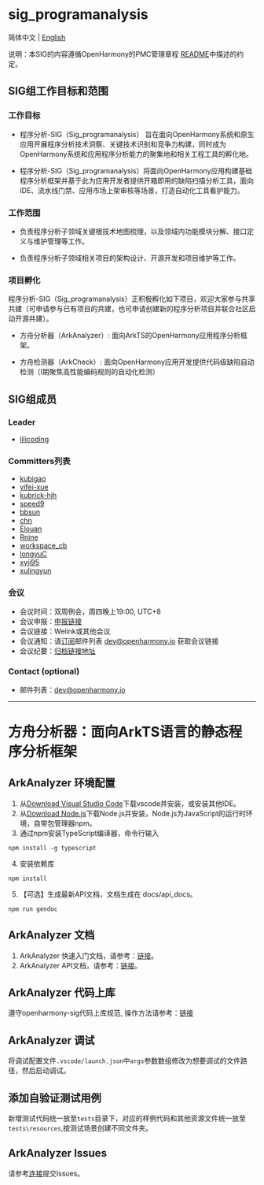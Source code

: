 # sig_programanalysis

简体中文 | [English](./README.en.md)

说明：本SIG的内容遵循OpenHarmony的PMC管理章程 [README](../../zh/pmc.md)中描述的约定。


## SIG组工作目标和范围

  

### 工作目标

* 程序分析-SIG（Sig_programanalysis） 旨在面向OpenHarmony系统和原生应用开展程序分析技术洞察、关键技术识别和竞争力构建，同时成为OpenHarmony系统和应用程序分析能力的聚集地和相关工程工具的孵化地。

* 程序分析-SIG（Sig_programanalysis）将面向OpenHarmony应用构建基础程序分析框架并基于此为应用开发者提供开箱即用的缺陷扫描分析工具，面向IDE、流水线门禁、应用市场上架审核等场景，打造自动化工具看护能力。

### 工作范围

* 负责程序分析子领域关键根技术地图梳理，以及领域内功能模块分解、接口定义与维护管理等工作。

* 负责程序分析子领域相关项目的架构设计、开源开发和项目维护等工作。


### 项目孵化

程序分析-SIG（Sig_programanalysis）正积极孵化如下项目，欢迎大家参与共享共建（可申请参与已有项目的共建，也可申请创建新的程序分析项目并联合社区启动开源共建）。


* 方舟分析器（ArkAnalyzer）:
	面向ArkTS的OpenHarmony应用程序分析框架。

* 方舟检测器（ArkCheck）:
	面向OpenHarmony应用开发提供代码级缺陷自动检测（I期聚焦高性能编码规则的自动化检测）



## SIG组成员


### Leader

- [lilicoding](https://gitcode.com/lilicoding)


### Committers列表
- [kubigao](https://gitcode.com/kubigao)
- [yifei-xue](https://gitcode.com/yifei-xue)
- [kubrick-hjh](https://gitcode.com/kubrick-hjh)
- [speed9](https://gitee.com/speeds)
- [bbsun](https://gitcode.com/bbsun)
- [chn](https://gitcode.com/chn)
- [Elouan](https://gitcode.com/Elouan)
- [Rnine](https://gitcode.com/Rnine1)
- [workspace_cb](https://gitee.com/workspace_cb)
- [longyuC](https://gitee.com/longyuC)
- [xyji95](https://gitcode.com/xyji95)
- [xulingyun](https://gitcode.com/muya318)


### 会议
 - 会议时间：双周例会，周四晚上19:00, UTC+8
 - 会议申报：[申报链接](https://shimo.im/forms/B1Awd60W7bU51g3m/fill)
 - 会议链接：Welink或其他会议
 - 会议通知：请[订阅](https://lists.openatom.io/postorius/lists/dev.openharmony.io)邮件列表 dev@openharmony.io 获取会议链接
 - 会议纪要：[归档链接地址](https://gitee.com/openharmony-sig/sig-content)


### Contact (optional)

- 邮件列表：[dev@openharmony.io](https://lists.openatom.io/postorius/lists/dev@openharmony.io/)

***

# 方舟分析器：面向ArkTS语言的静态程序分析框架
## ArkAnalyzer 环境配置
1. 从[Download Visual Studio Code](https://code.visualstudio.com/download)下载vscode并安装，或安装其他IDE。
2. 从[Download Node.js](https://nodejs.org/en/download/current)下载Node.js并安装，Node.js为JavaScript的运行时环境，自带包管理器npm。
3. 通过npm安装TypeScript编译器，命令行输入
```shell
npm install -g typescript
```
4. 安装依赖库
```shell
npm install
```
5. 【可选】生成最新API文档，文档生成在 docs/api_docs。
```shell
npm run gendoc
```

## ArkAnalyzer 文档

1. ArkAnalyzer 快速入门文档，请参考：[链接](docs/QuickStart.md)。
2. ArkAnalyzer API文档，请参考：[链接](docs/api_docs/globals.md)。

## ArkAnalyzer 代码上库
遵守openharmony-sig代码上库规范, 操作方法请参考：[链接](docs/HowToCreatePR.md#中文)

## ArkAnalyzer 调试
将调试配置文件`.vscode/launch.json`中`args`参数数组修改为想要调试的文件路径，然后启动调试。

## 添加自验证测试用例
新增测试代码统一放至`tests`目录下，对应的样例代码和其他资源文件统一放至`tests\resources`,按测试场景创建不同文件夹。

## ArkAnalyzer Issues
请参考[连接](docs/HowToHandleIssues.md)提交Issues。
